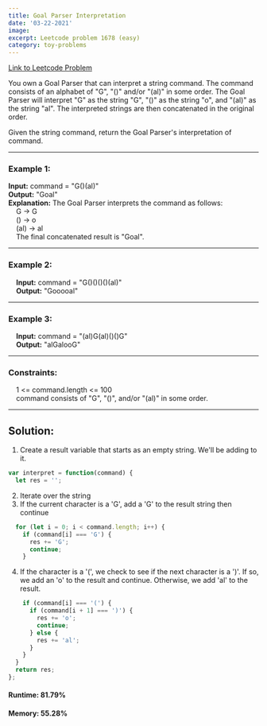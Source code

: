 ```yaml
---
title: Goal Parser Interpretation
date: '03-22-2021'
image:
excerpt: Leetcode problem 1678 (easy)
category: toy-problems
---
```

[Link to Leetcode Problem](https://leetcode.com/problems/goal-parser-interpretation/)  

You own a Goal Parser that can interpret a string command. The command consists of an alphabet of "G", "()" and/or "(al)" in some order. The Goal Parser will interpret "G" as the string "G", "()" as the string "o", and "(al)" as the string "al". The interpreted strings are then concatenated in the original order.

Given the string command, return the Goal Parser's interpretation of command.

---

### Example 1:  
**Input:** command = "G()(al)"  
**Output:** "Goal"  
**Explanation:** The Goal Parser interprets the command as follows:  
    G -> G  
    () -> o  
    (al) -> al  
    The final concatenated result is "Goal".  

---

### Example 2:  
    **Input:** command = "G()()()()(al)"  
    **Output:** "Gooooal"  

---

### Example 3:  
    **Input:** command = "(al)G(al)()()G"  
    **Output:** "alGalooG"  

---

### Constraints:  
    1 <= command.length <= 100  
    command consists of "G", "()", and/or "(al)" in some order.  

---

## Solution:
1. Create a result variable that starts as an empty string. We'll be adding to it.
```js
var interpret = function(command) {
  let res = '';
```
2. Iterate over the string
3. If the current character is a 'G', add a 'G' to the result string then continue
```js
  for (let i = 0; i < command.length; i++) {
    if (command[i] === 'G') {
      res += 'G';
      continue;
    }
```
4. If the character is a '(', we check to see if the next character is a ')'. If so, we add an 'o' to the result and continue. Otherwise, we add 'al' to the result.
```js
    if (command[i] === '(') {
      if (command[i + 1] === ')') {
        res += 'o';
        continue;
      } else {
        res += 'al';
      }
    }
  }
  return res;
};
```

#### Runtime: 81.79%
#### Memory: 55.28%